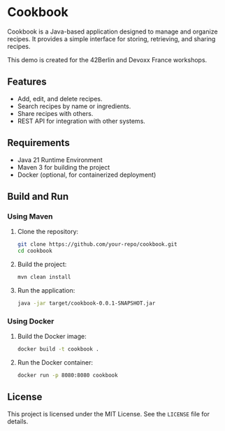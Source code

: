 # Cookbook

Cookbook is a Java-based application designed to manage and organize recipes. It provides a simple interface for storing, retrieving, and sharing recipes.

This demo is created for the 42Berlin and Devoxx France workshops.

## Features

- Add, edit, and delete recipes.
- Search recipes by name or ingredients.
- Share recipes with others.
- REST API for integration with other systems.

## Requirements

- Java 21 Runtime Environment
- Maven 3 for building the project
- Docker (optional, for containerized deployment)

## Build and Run

### Using Maven
1. Clone the repository:
   ```bash
   git clone https://github.com/your-repo/cookbook.git
   cd cookbook
   ```
2. Build the project:
   ```bash
   mvn clean install
   ```
3. Run the application:
   ```bash
   java -jar target/cookbook-0.0.1-SNAPSHOT.jar
   ```

### Using Docker
1. Build the Docker image:
   ```bash
   docker build -t cookbook .
   ```
2. Run the Docker container:
   ```bash
   docker run -p 8080:8080 cookbook
   ```

## License

This project is licensed under the MIT License. See the `LICENSE` file for details.